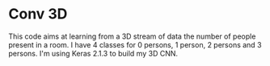 # Conv 3D

This code aims at learning from a 3D stream of data the number of people present in a room.
I have 4 classes for 0 persons, 1 person, 2 persons and 3 persons.
I'm using Keras 2.1.3 to build my 3D CNN.
